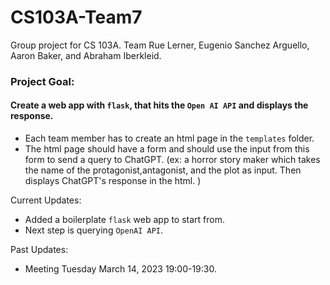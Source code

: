 # CS103A-Team7

Group project for CS 103A. Team Rue Lerner, Eugenio Sanchez Arguello, Aaron Baker, and Abraham Iberkleid.

### Project Goal:

#### Create a web app with `flask`, that hits the `Open AI API` and displays the response.

- Each team member has to create an html page in the `templates` folder.
- The html page should have a form and should use the input from this form to send a query to ChatGPT.
  (ex: a horror story maker which takes the name of the protagonist,antagonist, and the plot as input. Then displays ChatGPT's response in the html. )

Current Updates:

- Added a boilerplate `flask` web app to start from.
- Next step is querying `OpenAI API`.

Past Updates:

- Meeting Tuesday March 14, 2023 19:00-19:30.
